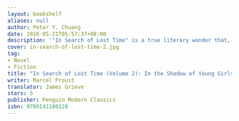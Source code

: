 ```yaml
---
layout: bookshelf
aliases: null
author: Peter Y. Chuang
date: 2016-05-21T05:57:37+08:00
description: '"In Search of Lost Time" is a true literary wonder that, despite its length and at times impregnable prose style, has a incredible charm and attraction.'
cover: in-search-of-lost-time-2.jpg
tag:
- Novel
- Fiction
title: "In Search of Lost Time (Volume 2): In the Shadow of Young Girls in Flower"
writer: Marcel Proust
translator: James Grieve
stars: 5
publisher: Penguin Modern Classics
isbn: 9780141180328
---
```


